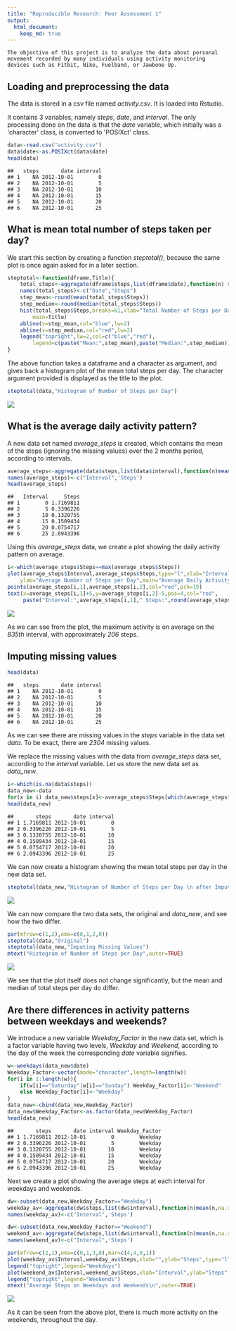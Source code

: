 ```yaml
---
title: "Reproducible Research: Peer Assessment 1"
output: 
  html_document:
    keep_md: true
---
```

    The objective of this project is to analyze the data about personal movement recorded by many individuals using activity monitoring devices such as Fitbit, Nike, Fuelband, or Jawbone Up.

## Loading and preprocessing the data

The data is stored in a csv file named *activity.csv*. It is loaded into Rstudio.

It contains 3 variables, namely *steps*, *date*, and *interval*. The only processing done on the data is that the *date* variable, which initially was a 'character' class, is converted to 'POSIXct' class.


```r
data<-read.csv("activity.csv")
data$date<-as.POSIXct(data$date)
head(data)
```

```
##   steps       date interval
## 1    NA 2012-10-01        0
## 2    NA 2012-10-01        5
## 3    NA 2012-10-01       10
## 4    NA 2012-10-01       15
## 5    NA 2012-10-01       20
## 6    NA 2012-10-01       25
```

## What is mean total number of steps taken per day?

We start this section by creating a function *steptotal()*, because the same plot is once again asked for in a later section.


```r
steptotal<-function(dframe,Title){
    total_steps<-aggregate(dframe$steps,list(dframe$date),function(n) sum(n,na.rm=TRUE))
    names(total_steps)<-c("Date","Steps")
    step_mean<-round(mean(total_steps$Steps))
    step_median<-round(median(total_steps$Steps))
    hist(total_steps$Steps,breaks=61,xlab="Total Number of Steps per Day",
        main=Title)
    abline(v=step_mean,col="blue",lw=2)
    abline(v=step_median,col="red",lw=2)
    legend("topright",lw=2,col=c("blue","red"),
        legend=c(paste("Mean:",step_mean),paste("Median:",step_median)))
}
```

The above function takes a dataframe and a character as argument, and gives back a histogram plot of the mean total steps per day. The character argument provided is displayed as the title to the plot.


```r
steptotal(data,"Histogram of Number of Steps per Day")
```

![](PA1_template_files/figure-html/plot1-1.png)<!-- -->

## What is the average daily activity pattern?

A new data set named *average_steps* is created, which contains the mean of the steps (ignoring the missing values) over the 2 months period, according to intervals.


```r
average_steps<-aggregate(data$steps,list(data$interval),function(n)mean(n,na.rm = TRUE))
names(average_steps)<-c("Interval",'Steps')
head(average_steps)
```

```
##   Interval     Steps
## 1        0 1.7169811
## 2        5 0.3396226
## 3       10 0.1320755
## 4       15 0.1509434
## 5       20 0.0754717
## 6       25 2.0943396
```

Using this *average_steps* data, we create a plot showing the daily activity pattern on average.


```r
i<-which(average_steps$Steps==max(average_steps$Steps))
plot(average_steps$Interval,average_steps$Steps,type="l",xlab="Interval Identifier",
    ylab="Average Number of Steps per Day",main="Average Daily Activity Pattern")
points(average_steps[i,1],average_steps[i,2],col="red",pch=19)
text(x=average_steps[i,1]+5,y=average_steps[i,2]-5,pos=4,col="red",
     paste("Interval:",average_steps[i,1]," Steps:",round(average_steps[i,2])))
```

![](PA1_template_files/figure-html/plot2-1.png)<!-- -->

As we can see from the plot, the maximum activity is on average on the *835th* interval, with approximately *206* steps.

## Imputing missing values


```r
head(data)
```

```
##   steps       date interval
## 1    NA 2012-10-01        0
## 2    NA 2012-10-01        5
## 3    NA 2012-10-01       10
## 4    NA 2012-10-01       15
## 5    NA 2012-10-01       20
## 6    NA 2012-10-01       25
```

As we can see there are missing values in the *steps* variable in the data set *data*. To be exact, there are *2304* missing values.

We replace the missing values with the data from *average_steps* data set, according to the *interval* variable. Let us store the new data set as *data_new*.


```r
i<-which(is.na(data$steps))
data_new<-data
for(x in i) data_new$steps[x]<-average_steps$Steps[which(average_steps$Interval==data_new$interval[x])]
head(data_new)
```

```
##       steps       date interval
## 1 1.7169811 2012-10-01        0
## 2 0.3396226 2012-10-01        5
## 3 0.1320755 2012-10-01       10
## 4 0.1509434 2012-10-01       15
## 5 0.0754717 2012-10-01       20
## 6 2.0943396 2012-10-01       25
```

We can now create a histogram showing the mean total steps per day in the new data set.


```r
steptotal(data_new,"Histogram of Number of Steps per Day \n after Imputing Missing Values")
```

![](PA1_template_files/figure-html/plot3-1.png)<!-- -->

We can now compare the two data sets, the original and *data_new*, and see how the two differ.


```r
par(mfrow=c(1,2),oma=c(0,1,2,0))
steptotal(data,"Original")
steptotal(data_new,"Imputing Missing Values")
mtext("Histogram of Number of Steps per Day",outer=TRUE)
```

![](PA1_template_files/figure-html/plot4-1.png)<!-- -->

We see that the plot itself does not change significantly, but the mean and median of total steps per day do differ.

## Are there differences in activity patterns between weekdays and weekends?

We introduce a new variable *Weekday_Factor* in the new data set, which is a factor variable having two levels, *Weekday* and *Weekend*, according to the day of the week the corresponding *date* variable signifies.


```r
w<-weekdays(data_new$date)
Weekday_Factor<-vector(mode="character",length=length(w))
for(i in 1:length(w)){
    if(w[i]=="Saturday"|w[i]=="Sunday") Weekday_Factor[i]<-"Weekend"
    else Weekday_Factor[i]<-"Weekday"
}
data_new<-cbind(data_new,Weekday_Factor)
data_new$Weekday_Factor<-as.factor(data_new$Weekday_Factor)
head(data_new)
```

```
##       steps       date interval Weekday_Factor
## 1 1.7169811 2012-10-01        0        Weekday
## 2 0.3396226 2012-10-01        5        Weekday
## 3 0.1320755 2012-10-01       10        Weekday
## 4 0.1509434 2012-10-01       15        Weekday
## 5 0.0754717 2012-10-01       20        Weekday
## 6 2.0943396 2012-10-01       25        Weekday
```

Next we create a plot showing the average steps at each interval for weekdays and weekends.


```r
dw<-subset(data_new,Weekday_Factor=="Weekday")
weekday_av<-aggregate(dw$steps,list(dw$interval),function(n)mean(n,na.rm = TRUE))
names(weekday_av)<-c("Interval",'Steps')

dw<-subset(data_new,Weekday_Factor=="Weekend")
weekend_av<-aggregate(dw$steps,list(dw$interval),function(n)mean(n,na.rm = TRUE))
names(weekend_av)<-c("Interval",'Steps')

par(mfrow=c(2,1),oma=c(0,1,3,0),mar=c(4,4,0,1))
plot(weekday_av$Interval,weekday_av$Steps,xlab="",ylab="Steps",type="l")
legend("topright",legend="Weekdays")
plot(weekend_av$Interval,weekend_av$Steps,xlab="Interval",ylab="Steps",type="l")
legend("topright",legend="Weekends")
mtext("Average Steps on Weekdays and Weekends\n",outer=TRUE)
```

![](PA1_template_files/figure-html/plot5-1.png)<!-- -->

As it can be seen from the above plot, there is much more activity on the weekends, throughout the day.

